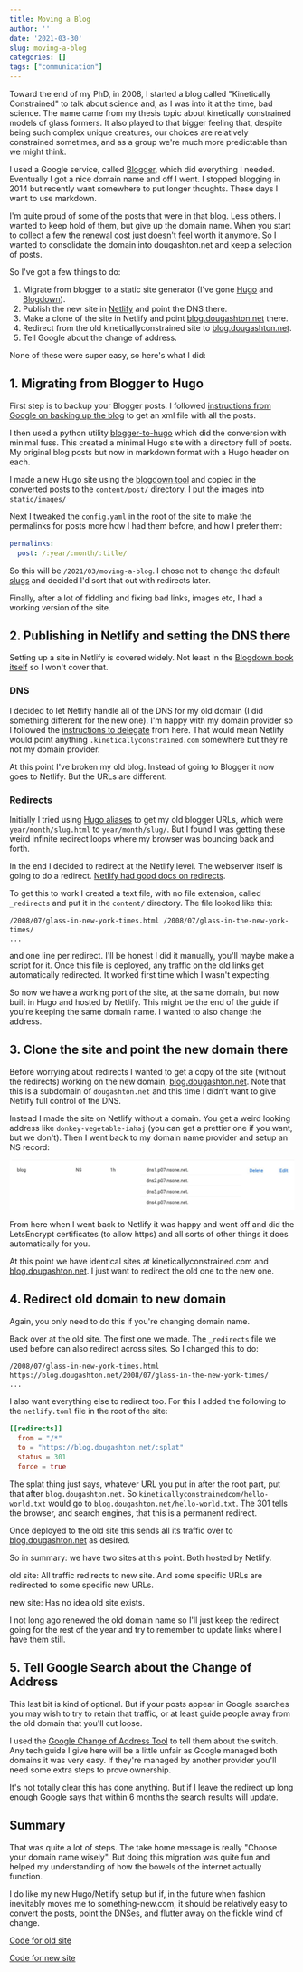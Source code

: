 ```yaml
---
title: Moving a Blog
author: ''
date: '2021-03-30'
slug: moving-a-blog
categories: []
tags: ["communication"]
---
```


Toward the end of my PhD, in 2008, I started a blog called "Kinetically Constrained" to talk about science and, as I was into it at the time, bad science. The name came from my thesis topic about kinetically constrained models of glass formers. It also played to that bigger feeling that, despite being such complex unique creatures, our choices are relatively constrained sometimes, and as a group we're much more predictable than we might think.

I used a Google service, called [Blogger](https://www.blogger.com), which did everything I needed. Eventually I got a nice domain name and off I went. I stopped blogging in 2014 but recently want somewhere to put longer thoughts. These days I want to use markdown.

I'm quite proud of some of the posts that were in that blog. Less others. I wanted to keep hold of them, but give up the domain name. When you start to collect a few the renewal cost just doesn't feel worth it anymore. So I wanted to consolidate the domain into dougashton.net and keep a selection of posts.

So I've got a few things to do:

1. Migrate from blogger to a static site generator (I've gone [Hugo](https://gohugo.io) and [Blogdown](https://bookdown.org/yihui/blogdown/)).
2. Publish the new site in [Netlify](https://www.netlify.com/) and point the DNS there.
3. Make a clone of the site in Netlify and point  [blog.dougashton.net](blog.dougashton.net) there.
3. Redirect from the old kineticallyconstrained site to [blog.dougashton.net](https://blog.dougashton.net).
4. Tell Google about the change of address.

None of these were super easy, so here's what I did:

## 1. Migrating from Blogger to Hugo

First step is to backup your Blogger posts. I followed [instructions from Google on backing up the blog](https://support.google.com/blogger/answer/41387?hl=en) to get an xml file with all the posts.

I then used a python utility [blogger-to-hugo](https://pypi.org/project/blogger-to-hugo/) which did the conversion with minimal fuss. This created a minimal Hugo site with a directory full of posts. My original blog posts but now in markdown format with a Hugo header on each.

I made a new Hugo site using the [blogdown tool](https://bookdown.org/yihui/blogdown/) and copied in the converted posts to the `content/post/` directory. I put the images into `static/images/`

Next I tweaked the `config.yaml` in the root of the site to make the permalinks for posts more how I had them before, and how I prefer them:

```yaml
permalinks:
  post: /:year/:month/:title/
```

So this will be `/2021/03/moving-a-blog`. I chose not to change the default [slugs](https://en.wikipedia.org/wiki/Clean_URL#Slug) and decided I'd sort that out with redirects later.

Finally, after a lot of fiddling and fixing bad links, images etc, I had a working version of the site.

## 2. Publishing in Netlify and setting the DNS there

Setting up a site in Netlify is covered widely. Not least in the [Blogdown book itself](https://bookdown.org/yihui/blogdown/netlify.html) so I won't cover that.

### DNS

I decided to let Netlify handle all of the DNS for my old domain (I did something different for the new one). I'm happy with my domain provider so I followed the [instructions to delegate](https://docs.netlify.com/domains-https/netlify-dns/delegate-to-netlify/) from here. That would mean Netlify would point anything `.kineticallyconstrained.com` somewhere but they're not my domain provider.

At this point I've broken my old blog. Instead of going to Blogger it now goes to Netlify. But the URLs are different.

### Redirects

Initially I tried using [Hugo aliases](https://gohugo.io/content-management/urls/#aliases) to get my old blogger URLs, which were `year/month/slug.html` to `year/month/slug/`. But I found I was getting these weird infinite redirect loops where my browser was bouncing back and forth.

In the end I decided to redirect at the Netlify level. The webserver itself is going to do a redirect. [Netlify had good docs on redirects](https://docs.netlify.com/routing/redirects/).

To get this to work I created a text file, with no file extension, called `_redirects` and put it in the `content/` directory. The file looked like this:

```
/2008/07/glass-in-new-york-times.html /2008/07/glass-in-the-new-york-times/
...
```

and one line per redirect. I'll be honest I did it manually, you'll maybe make a script for it. Once this file is deployed, any traffic on the old links get automatically redirected. It worked first time which I wasn't expecting.

So now we have a working port of the site, at the same domain, but now built in Hugo and hosted by Netlify. This might be the end of the guide if you're keeping the same domain name. I wanted to also change the address.

## 3. Clone the site and point the new domain there

Before worrying about redirects I wanted to get a copy of the site (without the redirects) working on the new domain, [blog.dougashton.net](https://blog.dougashton.net). Note that this is a subdomain of `dougashton.net` and this time I didn't want to give Netlify full control of the DNS.

Instead I made the site on Netlify without a domain. You get a weird looking address like `donkey-vegetable-iahaj` (you can get a prettier one if you want, but we don't). Then I went back to my domain name provider and setup an NS record:

![NS record pointing blog subdomain to Netlify name servers](dns-ns.jpg)

From here when I went back to Netlify it was happy and went off and did the LetsEncrypt certificates (to allow https) and all sorts of other things it does automatically for you.

At this point we have identical sites at kineticallyconstrained.com and [blog.dougashton.net](https://blog.dougashton.net). I just want to redirect the old one to the new one.

## 4. Redirect old domain to new domain

Again, you only need to do this if you're changing domain name.

Back over at the old site. The first one we made. The `_redirects` file we used before can also redirect across sites. So I changed this to do:


```
/2008/07/glass-in-new-york-times.html https://blog.dougashton.net/2008/07/glass-in-the-new-york-times/
...
```

I also want everything else to redirect too. For this I added the following to the `netlify.toml` file in the root of the site:

```toml
[[redirects]]
  from = "/*"
  to = "https://blog.dougashton.net/:splat"
  status = 301
  force = true
```

The splat thing just says, whatever URL you put in after the root part, put that after `blog.dougashton.net`. So `kineticallyconstrainedcom/hello-world.txt` would go to `blog.dougashton.net/hello-world.txt`. The 301 tells the browser, and search engines, that this is a permanent redirect.

Once deployed to the old site this sends all its traffic over to [blog.dougashton.net](https://blog.dougashton.net) as desired.

So in summary: we have two sites at this point. Both hosted by Netlify.

old site: All traffic redirects to new site. And some specific URLs are redirected to some specific new URLs.

new site: Has no idea old site exists.

I not long ago renewed the old domain name so I'll just keep the redirect going for the rest of the year and try to remember to update links where I have them still.

## 5. Tell Google Search about the Change of Address

This last bit is kind of optional. But if your posts appear in Google searches you may wish to try to retain that traffic, or at least guide people away from the old domain that you'll cut loose.

I used the [Google Change of Address Tool](https://support.google.com/webmasters/answer/9370220?hl=en) to tell them about the switch. Any tech guide I give here will be a little unfair as Google managed both domains it was very easy. If they're managed by another provider you'll need some extra steps to prove ownership.

It's not totally clear this has done anything. But if I leave the redirect up long enough Google says that within 6 months the search results will update.

## Summary

That was quite a lot of steps. The take home message is really "Choose your domain name wisely". But doing this migration was quite fun and helped my understanding of how the bowels of the internet actually function.

I do like my new Hugo/Netlify setup but if, in the future when fashion inevitably moves me to something-new.com, it should be relatively easy to convert the posts, point the DNSes, and flutter away on the fickle wind of change.

[Code for old site](https://github.com/dougmet/kincon)

[Code for new site](https://github.com/dougmet/blog-site)
